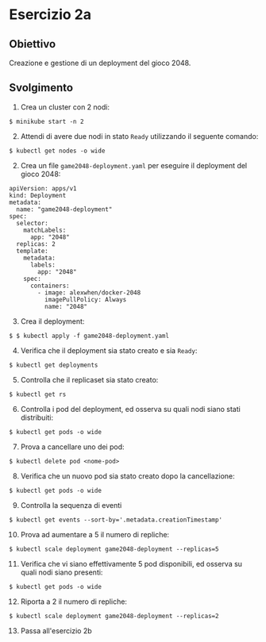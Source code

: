 # Esercizio 2a

## Obiettivo
Creazione e gestione di un deployment del gioco 2048.

## Svolgimento
1. Crea un cluster con 2 nodi:
```
$ minikube start -n 2
```
2. Attendi di avere due nodi in stato `Ready` utilizzando il seguente comando:
```
$ kubectl get nodes -o wide
```
2. Crea un file `game2048-deployment.yaml` per eseguire il deployment del gioco 2048:
```
apiVersion: apps/v1
kind: Deployment
metadata:
  name: "game2048-deployment"
spec:
  selector:
    matchLabels:
      app: "2048"
  replicas: 2
  template:
    metadata:
      labels:
        app: "2048"
    spec:
      containers:
        - image: alexwhen/docker-2048
          imagePullPolicy: Always
          name: "2048"
```
3. Crea il deployment:
```
$ $ kubectl apply -f game2048-deployment.yaml
```
4. Verifica che il deployment sia stato creato e sia `Ready`:
```
$ kubectl get deployments
```
5. Controlla che il replicaset sia stato creato:
```
$ kubectl get rs
```
6. Controlla i pod del deployment, ed osserva su quali nodi siano stati distribuiti:
```
$ kubectl get pods -o wide
```
7. Prova a cancellare uno dei pod:
```
$ kubectl delete pod <nome-pod>
```
8. Verifica che un nuovo pod sia stato creato dopo la cancellazione:
```
$ kubectl get pods -o wide
```
9. Controlla la sequenza di eventi
```
$ kubectl get events --sort-by='.metadata.creationTimestamp'
```
10. Prova ad aumentare a 5 il numero di repliche:
```
$ kubectl scale deployment game2048-deployment --replicas=5
```
11. Verifica che vi siano effettivamente 5 pod disponibili, ed osserva su quali nodi siano presenti:
```
$ kubectl get pods -o wide
```
12. Riporta a 2 il numero di repliche:
```
$ kubectl scale deployment game2048-deployment --replicas=2
```
13. Passa all'esercizio 2b